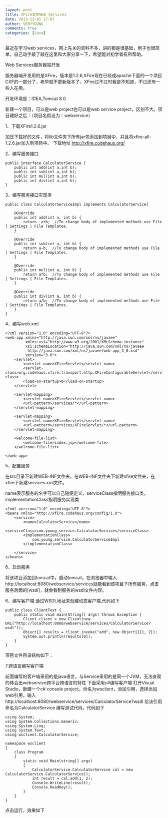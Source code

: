 ```yaml
---
layout: post
title: XFire发布Web Services
date: 2013-12-01 17:07
author: VERYYOUNG
comments: true
categories: [Java]
---
```

最近在学习web services，网上先关的资料不多，讲的都是很基础，例子也很简单，自己动手敲了敲在这里和大家分享一下，希望能对初学者有所帮助。


Web Services服务器端开发

服务器端开发用的是XFire，版本是1.2.6,XFire现在已经成apache下面的一个项目CXF的一部分了，老早就不更新版本了，XFire过不过时我是不知道，不过还有一些人在用。

开发环境是：IDEA,Tomcat 8.0

新建一个项目，可以是web project也可以是web service project，区别不大。项目建好之后：（项目名假设为：webservice）

1、下载XFire1.2.6.jar

加压下载好的文件，将lib文件夹下所有jar包添加到项目中，并且将xfire-all-1.2.6.jar加入到项目中。
下载地址 http://xfire.codehaus.org/

2、编写服务接口

	public interface CalculatorService {
	    public int add(int a,int b);
	    public int sub(int a,int b);
	    public int mul(int a,int b);
	    public int div(int a,int b);
	}


3、编写服务接口实现类

	public class CalculatorServiceImpl implements CalculatorService{
	
	    @Override
	    public int add(int a, int b) {
	        return  a+b;  //To change body of implemented methods use File | Settings | File Templates.
	    }
	
	    @Override
	    public int sub(int a, int b) {
	        return a-b;  //To change body of implemented methods use File | Settings | File Templates.
	    }
	
	    @Override
	    public int mul(int a, int b) {
	        return a*b;  //To change body of implemented methods use File | Settings | File Templates.
	    }
	
	    @Override
	    public int div(int a, int b) {
	        return a/b;  //To change body of implemented methods use File | Settings | File Templates.
	    }
	}


4、编写web.xml

	
	<?xml version="1.0" encoding="UTF-8"?>
	<web-app xmlns="http://java.sun.com/xml/ns/javaee"
	         xmlns:xsi="http://www.w3.org/2001/XMLSchema-instance"
	         xsi:schemaLocation="http://java.sun.com/xml/ns/javaee
			  http://java.sun.com/xml/ns/javaee/web-app_3_0.xsd"
	         version="3.0">
	    <servlet>
	        <servlet-name>XFireServlet</servlet-name>
	        <servlet-class>org.codehaus.xfire.transport.http.XFireConfigurableServlet</servlet-class>
	        <load-on-startup>0</load-on-startup>
	    </servlet>
	
	    <servlet-mapping>
	        <servlet-name>XFireServlet</servlet-name>
	        <url-pattern>/services/*</url-pattern>
	    </servlet-mapping>
	
	    <servlet-mapping>
	        <servlet-name>XFireServlet</servlet-name>
	        <url-pattern>/services/XFireServlet/*</url-pattern>
	    </servlet-mapping>
	
	    <welcome-file-list>
	        <welcome-file>index.jsp</welcome-file>
	    </welcome-file-list>
	
	</web-app>



5、配置服务

在src目录下新建WEB-INF文件夹，在WEB-INF文件夹下新建xfire文件夹，在xfire下新建services.xml文件。

name表示服务的名字可以自己随便定义，serviceClass指明服务接口类，implementationClass指明服务实现类


	<?xml version="1.0" encoding="UTF-8"?>
	<beans xmlns="http://xfire.codehaus.org/config/1.0">
	    <service>
	        <name>CalculatorService</name>
	        <serviceClass>com.young.service.CalculatorService</serviceClass>
	        <implementationClass>
	            com.young.service.CalculatorServiceImpl
	        </implementationClass>
	
	    </service>
	</beans>


6、启动服务

将该项目添加到tomcat中，启动tomcat，在浏览器中输入http://localhost:8080/webservice/services就能看到该项目下所有服务，点击服务后面的[wsdl]，就会看到服务的wsdl文件内容。
<img src="http://veryyoung.u.qiniudn.com/7niu_wsdl.png" alt="" />

6、编写客户端
通过WSDL地址来创建动态客户端,代码如下

	public class ClientTest {
	    public static void main(String[] args) throws Exception {
	        Client client = new Client(new URL("http://localhost:8080/webservice/services/CalculatorService?wsdl"));
	        Object[] results = client.invoke("add", new Object[]{1, 2});
	        System.out.println(results[0]);
	    }
	}



项目文件目录结构如下：
<img src="http://veryyoung.u.qiniudn.com/7niu_forder.png" alt="" />

7.跨语言编写客户端

前面编写的客户端采用的是java语言，与Service采用的是同一个JVM，无法直观的体会出webservice跨平台跨语言的特性
下面采用c#编写客户端
打开Visual Studio，新建一个c# console project，命名为wsclient，添加引用，选择添加web引用，输入http://localhost:8080/webservice/services/CalculatorService?wsdl
给该引用命名为CalculatorService
编写测试代码，代码如下


	using System;
	using System.Collections.Generic;
	using System.Linq;
	using System.Text;
	using wsclient.CalculatorService;
	
	namespace wsclient
	{
	    class Program
	    {
	        static void Main(string[] args)
	        {
	            CalculatorService.CalculatorService cal = new CalculatorService.CalculatorService();
	            int result = cal.add(1, 2);
	            Console.WriteLine(result);
	            Console.ReadKey();
	        }
	    }
	}

点击运行，效果如下
<img src="http://veryyoung.u.qiniudn.com/7niu_csharpconsole.png" alt="" />

